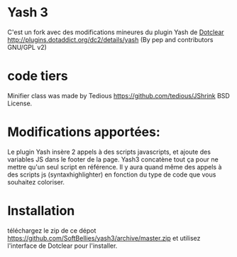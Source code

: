# Yash 3
C'est un fork avec des modifications mineures du plugin Yash de [Dotclear](https://fr.dotclear.org/ "dotclear") http://plugins.dotaddict.org/dc2/details/yash (By pep and contributors GNU/GPL v2)

# code tiers
Minifier class was made  by Tedious https://github.com/tedious/JShrink BSD License.

# Modifications apportées:

Le plugin Yash insère 2 appels à des scripts javascripts, et ajoute des variables JS dans le footer de la page.
Yash3 concatène tout ça pour ne mettre qu'un seul script en référence.
Il y aura quand même des appels à des scripts js (syntaxhighlighter) en fonction du type de code que vous souhaitez coloriser.

# Installation
téléchargez le zip de ce dépot https://github.com/SoftBellies/yash3/archive/master.zip et utilisez l'interface de Dotclear pour l'installer.
